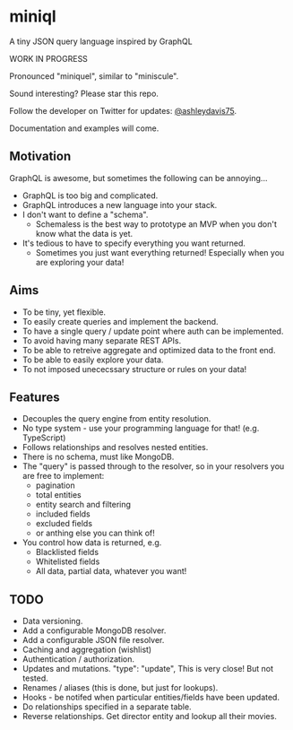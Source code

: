 # miniql

A tiny JSON query language inspired by GraphQL

WORK IN PROGRESS

Pronounced "miniquel", similar to "miniscule".

Sound interesting? Please star this repo.

Follow the developer on Twitter for updates: [@ashleydavis75](https://twitter.com/ashleydavis75).

Documentation and examples will come.


## Motivation

GraphQL is awesome, but sometimes the following can be annoying...

- GraphQL is too big and complicated.
- GraphQL introduces a new language into your stack.
- I don't want to define a "schema". 
    - Schemaless is the best way to prototype an MVP when you don't know what the data is yet.
- It's tedious to have to specify everything you want returned.
    - Sometimes you just want everything returned! Especially when you are exploring your data!

## Aims

- To be tiny, yet flexible.
- To easily create queries and implement the backend.
- To have a single query / update point where auth can be implemented.
- To avoid having many separate REST APIs.
- To be able to retreive aggregate and optimized data to the front end.
- To be able to easily explore your data.
- To not imposed unececssary structure or rules on your data!

## Features

- Decouples the query engine from entity resolution.
- No type system - use your programming language for that! (e.g. TypeScript)
- Follows relationships and resolves nested entities.
- There is no schema, must like MongoDB.
- The "query" is passed through to the resolver, so in your resolvers you are free to implement:
    - pagination
    - total entities
    - entity search and filtering
    - included fields
    - excluded fields
    - or anthing else you can think of!
- You control how data is returned, e.g.
    - Blacklisted fields
    - Whitelisted fields
    - All data, partial data, whatever you want!


## TODO

- Data versioning.
- Add a configurable MongoDB resolver.
- Add a configurable JSON file resolver.
- Caching and aggregation (wishlist)
- Authentication / authorization.
- Updates and mutations.
    "type": "update",
        This is very close! But not tested.
- Renames / aliases (this is done, but just for lookups).
- Hooks - be notifed when particular entities/fields have been updated.
- Do relationships specified in a separate table.
- Reverse relationships. Get director entity and lookup all their movies.
